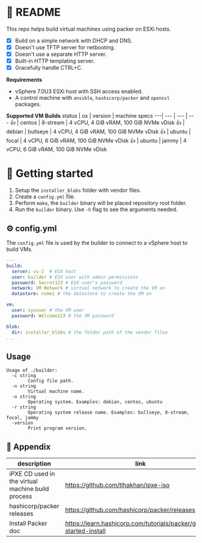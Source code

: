 # 📖 README
This repo helps build virtual machines using packer on ESXi hosts.

- [x] Build on a simple network with DHCP and DNS. 
- [x] Doesn't use TFTP server for netbooting.
- [x] Doesn't use a separate HTTP server.
- [x] Built-in HTTP templating server.
- [x] Gracefully handle CTRL+C.

**Requirements**
- vSphere 7.0U3 ESXi host with SSH access enabled.
- A control machine with `ansible`, `hashicorp/packer` and `openssl` packages.

**Supported VM Builds**
status | os | version | machine specs
---| --- | --- | ---
👍 | centos | 8-stream | 4 vCPU, 4 GiB vRAM, 100 GiB NVMe vDisk
👍 | debian | bullseye | 4 vCPU, 4 GiB vRAM, 100 GiB NVMe vDisk
👍 | ubuntu | focal | 4 vCPU, 6 GiB vRAM, 100 GiB NVMe vDisk
👍 | ubuntu | jammy | 4 vCPU, 6 GiB vRAM, 100 GiB NVMe vDisk

# 🌱 Getting started
1. Setup the `installer_blobs` folder with vendor files.
1. Create a `config.yml` file.
1. Perform `make`, the `builder` binary will be placed repository root folder.
1. Run the `builder` binary.  Use `-h` flag to see the arguments needed.

## ⚙️ config.yml
The `config.yml` file is used by the builder to connect to a vSphere host to build VMs.

```yaml
---
build:
  server: vs-2  # ESX host
  user: builder # ESX user with admin permissions
  password: Secret123 # ESX user's password
  network: VM Network # virtual network to create the VM on
  datastore: nvme1 # the datastore to create the VM on

vm:
  user: sysuser # the VM user
  password: Welcome123 # the VM password

blob:
  dir: installer_blobs # the folder path of the vendor files
...
```

## Usage
```
Usage of ./builder:
  -c string
        Config file path.
  -n string
        Virtual machine name.
  -o string
        Operating system. Examples: debian, centos, ubuntu
  -r string
        Operating system release name. Examples: bullseye, 8-stream, focal, jammy
  -version
        Print program version.
```

## 👏 Appendix
description | link 
--- | ---
iPXE CD used in the virtual machine build process | <https://github.com/tlhakhan/ipxe-iso>
hashicorp/packer releases | <https://github.com/hashicorp/packer/releases>
Install Packer doc | <https://learn.hashicorp.com/tutorials/packer/getting-started-install>
